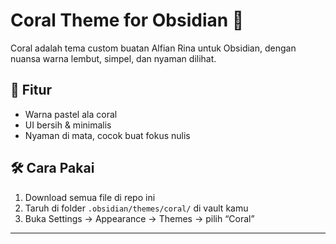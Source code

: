 # Coral Theme for Obsidian 🌺

Coral adalah tema custom buatan Alfian Rina untuk Obsidian, dengan nuansa warna lembut, simpel, dan nyaman dilihat.

## 🎨 Fitur
- Warna pastel ala coral
- UI bersih & minimalis
- Nyaman di mata, cocok buat fokus nulis

## 🛠️ Cara Pakai
1. Download semua file di repo ini
2. Taruh di folder `.obsidian/themes/coral/` di vault kamu
3. Buka Settings → Appearance → Themes → pilih “Coral”

---


